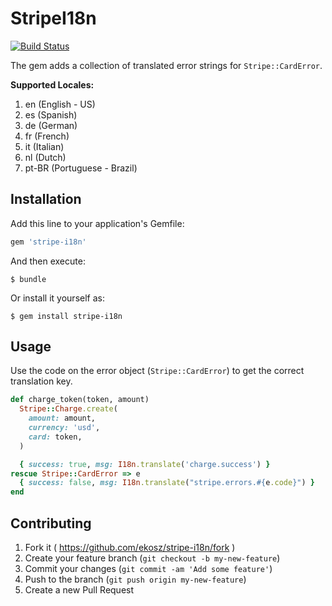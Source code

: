 StripeI18n
==========

[![Build
Status](https://secure.travis-ci.org/ekosz/stripe-i18n.png)](http://travis-ci.org/ekosz/stripe-i18n)

The gem adds a collection of translated error strings for `Stripe::CardError`.

**Supported Locales:**

1. en (English - US)
1. es (Spanish)
1. de (German)
1. fr (French)
1. it (Italian)
1. nl (Dutch)
1. pt-BR (Portuguese - Brazil)

## Installation

Add this line to your application's Gemfile:

```ruby
gem 'stripe-i18n'
```

And then execute:

    $ bundle

Or install it yourself as:

    $ gem install stripe-i18n

## Usage

Use the code on the error object (`Stripe::CardError`) to get the correct
translation key.

```ruby
def charge_token(token, amount)
  Stripe::Charge.create(
    amount: amount,
    currency: 'usd',
    card: token,
  )

  { success: true, msg: I18n.translate('charge.success') }
rescue Stripe::CardError => e
  { success: false, msg: I18n.translate("stripe.errors.#{e.code}") }
end
```

## Contributing

1. Fork it ( https://github.com/ekosz/stripe-i18n/fork )
2. Create your feature branch (`git checkout -b my-new-feature`)
3. Commit your changes (`git commit -am 'Add some feature'`)
4. Push to the branch (`git push origin my-new-feature`)
5. Create a new Pull Request
